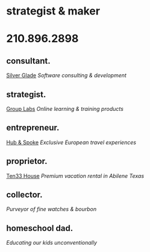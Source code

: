 # strategist & maker
# 210.896.2898

## consultant.
[Silver Glade](https://www.sglade.com)
*Software consulting & development*

## strategist.
[Group Labs](https://www.grouplabs.com)
*Online learning & training products*

## entrepreneur.
[Hub & Spoke](https://www.gohubandspoke.com)
*Exclusive European travel experiences*

## proprietor.
[Ten33 House](https://www.ten33house.com)
*Premium vacation rental in Abilene Texas*

## collector.
*Purveyor of fine watches & bourbon*

## homeschool dad.
*Educating our kids unconventionally*
